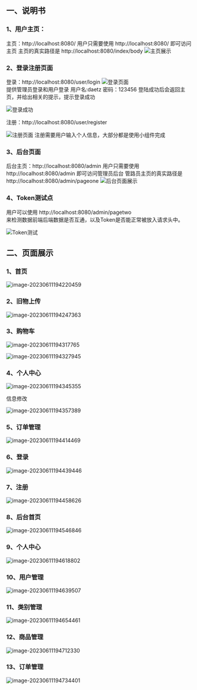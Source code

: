 ## 一、说明书

### **1、用户主页：**  

主页：http://localhost:8080/ 用户只需要使用
http://localhost:8080/ 即可访问主页 主页的真实路径是
http://localhost:8080/index/body
![主页展示](https://daetz-image.oss-cn-hangzhou.aliyuncs.com/img/202305301722445.png)

### **2、登录注册页面**

登录：http://localhost:8080/user/login 
![登录页面](https://daetz-image.oss-cn-hangzhou.aliyuncs.com/img/202305301724927.png)  
提供管理员登录和用户登录 
用户名:daetz 
密码：123456 
登陆成功后会返回主页，并给出相关的提示，提示登录成功



![登录成功](https://daetz-image.oss-cn-hangzhou.aliyuncs.com/img/202305301728694.png)

注册：http://localhost:8080/user/register

![注册页面](https://daetz-image.oss-cn-hangzhou.aliyuncs.com/img/202305301730314.png)
注册需要用户输入个人信息，大部分都是使用小组件完成



### **3、后台页面**  

后台主页：http://localhost:8080/admin
用户只需要使用
http://localhost:8080/admin 即可访问管理员后台 
管路员主页的真实路径是 http://localhost:8080/admin/pageone
![后台页面展示](https://daetz-image.oss-cn-hangzhou.aliyuncs.com/img/202305301756867.png)

### **4、Token测试点**  

用户可以使用 http://localhost:8080/admin/pagetwo  
来检测数据前端后端数据是否互通，以及Token是否能正常被放入请求头中。

![Token测试](https://daetz-image.oss-cn-hangzhou.aliyuncs.com/img/202305301803824.png)





## 二、页面展示

### 1、首页

![image-20230611194220459](https://daetz-image.oss-cn-hangzhou.aliyuncs.com/img/202306111942589.png)

### 2、旧物上传

![image-20230611194247363](https://daetz-image.oss-cn-hangzhou.aliyuncs.com/img/202306111942482.png)

### 3、购物车

![image-20230611194317765](https://daetz-image.oss-cn-hangzhou.aliyuncs.com/img/202306111943219.png)

![image-20230611194327945](https://daetz-image.oss-cn-hangzhou.aliyuncs.com/img/202306111943050.png)

### 4、个人中心

![image-20230611194345355](https://daetz-image.oss-cn-hangzhou.aliyuncs.com/img/202306111943443.png)

信息修改

![image-20230611194357389](https://daetz-image.oss-cn-hangzhou.aliyuncs.com/img/202306111943591.png)

### 5、订单管理

![image-20230611194414469](https://daetz-image.oss-cn-hangzhou.aliyuncs.com/img/202306111944554.png)

### 6、登录

![image-20230611194439446](https://daetz-image.oss-cn-hangzhou.aliyuncs.com/img/202306111944578.png)

### 7、注册

![image-20230611194458626](https://daetz-image.oss-cn-hangzhou.aliyuncs.com/img/202306111944050.png)



### 8、后台首页

![image-20230611194546846](https://daetz-image.oss-cn-hangzhou.aliyuncs.com/img/202306111945953.png)

### 9、个人中心

![image-20230611194618802](https://daetz-image.oss-cn-hangzhou.aliyuncs.com/img/202306111946909.png)

### 10、用户管理

![image-20230611194639507](https://daetz-image.oss-cn-hangzhou.aliyuncs.com/img/202306111946619.png)

### 11、类别管理

![image-20230611194654461](https://daetz-image.oss-cn-hangzhou.aliyuncs.com/img/202306111946565.png)

### 12、商品管理

![image-20230611194712330](https://daetz-image.oss-cn-hangzhou.aliyuncs.com/img/202306111947422.png)

### 13、订单管理

![image-20230611194734401](https://daetz-image.oss-cn-hangzhou.aliyuncs.com/img/202306111947527.png)
